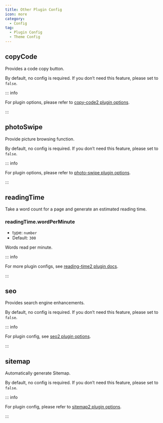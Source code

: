 ```yaml
---
title: Other Plugin Config
icon: more
category:
  - Config
tag:
  - Plugin Config
  - Theme Config
---
```


## copyCode <Badge text="enabled by default" />

Provides a code copy button.

By default, no config is required. If you don’t need this feature, please set to `false`.

::: info

For plugin options, please refer to [copy-code2 plugin options][copy-code-config].

:::

## photoSwipe <Badge text="enabled by default" />

Provide picture browsing function.

By default, no config is required. If you don’t need this feature, please set to `false`.

::: info

For plugin options, please refer to [photo-swipe plugin options][photo-swipe-config].

:::

## readingTime <Badge text="enabled by default" />

Take a word count for a page and generate an estimated reading time.

### readingTime.wordPerMinute

- type: `number`
- Default: `300`

Words read per minute.

::: info

For more plugin configs, see [reading-time2 plugin docs][reading-time].

:::

## seo <Badge text="enabled by default" />

Provides search engine enhancements.

By default, no config is required. If you don’t need this feature, please set to `false`.

::: info

For plugin config, see [seo2 plugin options][seo-config].

:::

## sitemap <Badge text="enabled by default" />

Automatically generate Sitemap.

By default, no config is required. If you don’t need this feature, please set to `false`.

::: info

For plugin config, please refer to [sitemap2 plugin options][sitemap-config].

:::

[copy-code-config]: https://vuepress-theme-hope.github.io/v2/copy-code/config.html
[feed-config]: https://vuepress-theme-hope.github.io/v2/feed/config/
[photo-swipe-config]: https://vuepress-theme-hope.github.io/v2/photo-swipe/config.html
[reading-time]: https://vuepress-theme-hope.github.io/v2/reading-time/
[seo-config]: https://vuepress-theme-hope.github.io/v2/seo/config.html
[sitemap-config]: https://vuepress-theme-hope.github.io/v2/sitemap/config.html
